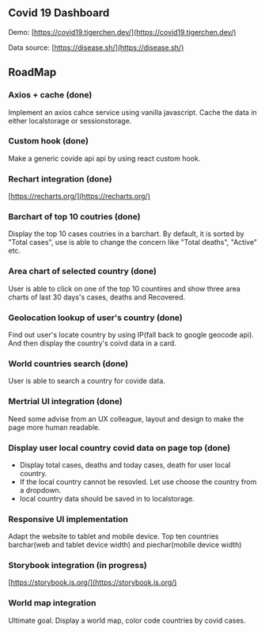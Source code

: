 
## Covid 19 Dashboard

Demo: [https://covid19.tigerchen.dev/](https://covid19.tigerchen.dev/)

Data source: [https://disease.sh/](https://disease.sh/)

## RoadMap 

### Axios + cache (done)
Implement an axios cahce service using vanilla javascript. Cache the data in either localstorage or sessionstorage.

### Custom hook (done)
Make a generic covide api api by using react custom hook.

### Rechart integration (done)
[https://recharts.org/](https://recharts.org/)

### Barchart of top 10 coutries (done)
Display the top 10 cases coutries in a barchart. By default, it is sorted by "Total cases", use is able to change the concern like "Total deaths", "Active" etc.

### Area chart of selected country (done)
User is able to click on one of the top 10 countires and show three area charts of last 30 days's cases, deaths and Recovered.

### Geolocation lookup of user's country (done)
Find out user's locate country by using IP(fall back to google geocode api). And then display the country's coivd data in a card.

### World countries search (done)
User is able to search a country for covide data.

### Mertrial UI integration (done)
Need some advise from an UX colleague, layout and design to make the page more human readable. 

### Display user local country covid data on page top (done)
- Display total cases, deaths and today cases, death for user local country. 
- If the local country cannot be resovled. Let use choose the country from a dropdown. 
- local country data should be saved in to localstorage.

### Responsive UI implementation
Adapt the website to tablet and mobile device. Top ten countries barchar(web and tablet device width) and piechar(mobile device width)

### Storybook integration (in progress)
[https://storybook.js.org/](https://storybook.js.org/)

### World map integration
Ultimate goal. Display a world map, color code countries by covid cases.